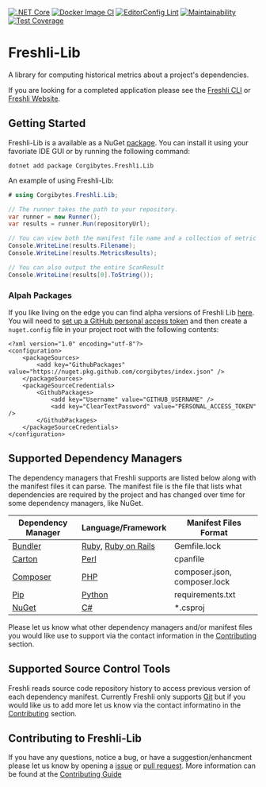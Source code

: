 [![.NET Core](https://github.com/corgibytes/freshli-lib/workflows/.NET%20Core/badge.svg)](https://github.com/corgibytes/freshli/actions?query=workflow%3A%22.NET+Core%22)
[![Docker Image CI](https://github.com/corgibytes/freshli-lib/workflows/Docker%20Image%20CI/badge.svg)](https://github.com/corgibytes/freshli/actions?query=workflow%3A%22Docker+Image+CI%22)
[![EditorConfig Lint](https://github.com/corgibytes/freshli-lib/workflows/EditorConfig%20Lint/badge.svg)](https://github.com/corgibytes/freshli/actions?query=workflow%3A%22EditorConfig+Lint%22)
[![Maintainability](https://api.codeclimate.com/v1/badges/4d7b974eedea679e6b03/maintainability)](https://codeclimate.com/github/corgibytes/freshli-lib/maintainability)
[![Test Coverage](https://api.codeclimate.com/v1/badges/4d7b974eedea679e6b03/test_coverage)](https://codeclimate.com/github/corgibytes/freshli-lib/test_coverage)

# Freshli-Lib
A library for computing historical metrics about a project's dependencies.

If you are looking for a completed application please see the [Freshli CLI](https://github.com/corgibytes/freshli-cli) or [Freshli Website](https://freshli.io/).

## Getting Started
Freshli-Lib is a available as a NuGet [package](https://www.nuget.org/packages/Corgibytes.Freshli.Lib/).  You can install it using your favoriate IDE GUI or by running the following command:

```
dotnet add package Corgibytes.Freshli.Lib
```

An example of using Freshli-Lib:

```csharp
# using Corgibytes.Freshli.Lib;

// The runner takes the path to your repository.
var runner = new Runner();
var results = runner.Run(repositoryUrl);

// You can view both the manifest file name and a collection of metric results
Console.WriteLine(results.Filename);
Console.WriteLine(results.MetricsResults);

// You can also output the entire ScanResult
Console.WriteLine(results[0].ToString());
```

### Alpah Packages

If you like living on the edge you can find alpha versions of Freshli Lib [here](https://github.com/corgibytes/freshli-lib/packages/667787/versions).  You will need to [set up a GitHub personal access token](https://docs.github.com/en/github/authenticating-to-github/creating-a-personal-access-token) and then create a `nuget.config` file in your project root with the following contents:

```
<?xml version="1.0" encoding="utf-8"?>
<configuration>
    <packageSources>
        <add key="GithubPackages" value="https://nuget.pkg.github.com/corgibytes/index.json" />
    </packageSources>
    <packageSourceCredentials>
        <GithubPackages>
            <add key="Username" value="GITHUB_USERNAME" />
            <add key="ClearTextPassword" value="PERSONAL_ACCESS_TOKEN" />
        </GithubPackages>
    </packageSourceCredentials>
</configuration>
```

## Supported Dependency Managers

The dependency managers that Freshli supports are listed below along with the manifest files it can parse.  The manifest file is the file that lists what dependencies are required by the project and has changed over time for some dependency managers, like NuGet.

| Dependency Manager | Language/Framework | Manifest Files Format |
|--------------------|--------------------|-----------------------|
| [Bundler](https://bundler.io/) | [Ruby](https://www.ruby-lang.org), [Ruby on Rails](https://rubyonrails.org/) | Gemfile.lock |
| [Carton](https://metacpan.org/pod/Carton) | [Perl](https://www.perl.org/) | cpanfile |
| [Composer](https://getcomposer.org/) | [PHP](https://www.php.net/) | composer.json, composer.lock |
| [Pip](https://pypi.org/project/pip/) | [Python](https://www.python.org/) | requirements.txt |
| [NuGet](https://www.nuget.org/) | [C#](https://docs.microsoft.com/en-us/dotnet/csharp/) | *.csproj |

Please let us know what other dependency managers and/or manifest files you would like use to support via the contact information in the [Contributing](#contributing) section.

## Supported Source Control Tools

Freshli reads source code repository history to access previous version of each dependency manifest.  Currently Freshli only supports [Git](https://git-scm.com/) but if you would like us to add more let us know via the contact informatino in the [Contributing](#contributing) section.

## Contributing to Freshli-Lib

If you have any questions, notice a bug, or have a suggestion/enhancment please let us know by opening a [issue](https://github.com/corgibytes/freshli-lib/issues) or [pull request](https://github.com/corgibytes/freshli-lib/pulls).  More information can be found at the [Contributing Guide](CONTRIBUTING.md)
